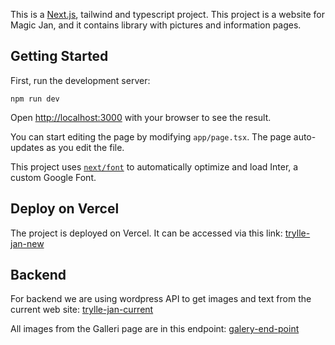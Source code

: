 This is a [Next.js](https://nextjs.org/), tailwind and typescript project.
This project is a website for Magic Jan, and it contains library with pictures and information pages.

## Getting Started

First, run the development server:

`npm run dev`

Open [http://localhost:3000](http://localhost:3000) with your browser to see the result.

You can start editing the page by modifying `app/page.tsx`. The page auto-updates as you edit the file.

This project uses [`next/font`](https://nextjs.org/docs/basic-features/font-optimization) to automatically optimize and load Inter, a custom Google Font.

## Deploy on Vercel

The project is deployed on Vercel. It can be accessed via this link: [trylle-jan-new](https://trylle-jan.vercel.app/)

## Backend

For backend we are using wordpress API to get images and text from the current web site: [trylle-jan-current](https://tryllejan.dk/)

All images from the Galleri page are in this endpoint:
[galery-end-point](https://tryllejan.dk/wp-json/wp/v2/media?parent=62)
